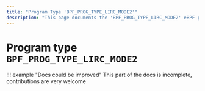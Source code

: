 ```yaml
---
title: "Program Type 'BPF_PROG_TYPE_LIRC_MODE2'"
description: "This page documents the 'BPF_PROG_TYPE_LIRC_MODE2' eBPF program type, including its definition, usage, program types that can use it, and examples."
---
```

# Program type `BPF_PROG_TYPE_LIRC_MODE2`

!!! example "Docs could be improved"
    This part of the docs is incomplete, contributions are very welcome
